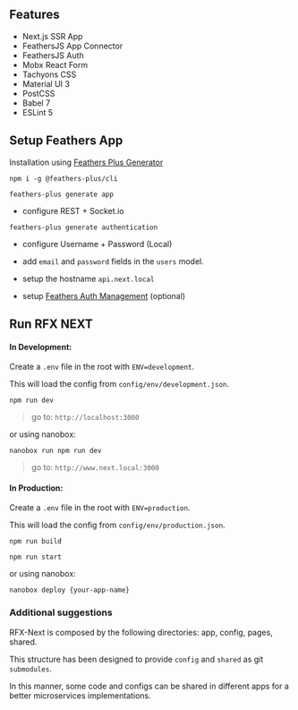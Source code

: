 ## Features

* Next.js SSR App
* FeathersJS App Connector
* FeathersJS Auth
* Mobx React Form
* Tachyons CSS
* Material UI 3
* PostCSS
* Babel 7
* ESLint 5

## Setup Feathers App

Installation using [Feathers Plus Generator](https://generator.feathers-plus.com/get-started/)

`npm i -g @feathers-plus/cli`

`feathers-plus generate app`

* configure REST + Socket.io

`feathers-plus generate authentication`

* configure Username + Password (Local)

* add `email` and `password` fields in the `users` model.

* setup the hostname `api.next.local`

* setup [Feathers Auth Management](https://github.com/feathers-plus/feathers-authentication-management) (optional)

## Run RFX NEXT

#### In Development:

Create a `.env` file in the root with `ENV=development`.

This will load the config from `config/env/development.json`.

`npm run dev`

> go to: `http://localhost:3000`

or using nanobox:

`nanobox run npm run dev`

> go to: `http://www.next.local:3000`

#### In Production:

Create a `.env` file in the root with `ENV=production`.

This will load the config from `config/env/production.json`.

`npm run build`

`npm run start`

or using nanobox:

`nanobox deploy {your-app-name}`


### Additional suggestions

RFX-Next is composed by the following directories: app, config, pages, shared.

This structure has been designed to provide `config` and `shared` as git `submodules`.

In this manner, some code and configs can be shared in different apps for a better microservices implementations.